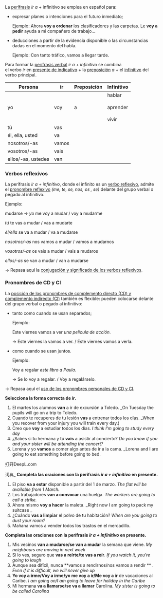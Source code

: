 La [perífrasis](https://espanol.lingolia.com/es/gramatica/verbos/perifrasis-verbales) _ir a_ + infinitivo se emplea en español para:

- expresar planes o intenciones para el futuro inmediato;
    
    Ejemplo:
    Ahora **voy a ordenar** los clasificadores y las carpetas.
    Le **voy a pedir** ayuda a mi compañero de trabajo...
    
- deducciones a partir de la evidencia disponible o las circunstancias dadas en el momento del habla.  
    
    Ejemplo:
    Con tanto tráfico, vamos a llegar tarde.

Para formar la [perífrasis verbal](https://espanol.lingolia.com/es/gramatica/verbos/perifrasis-verbales) _ir a + infinitivo_ se combina el verbo _ir_ en [presente de indicativo](https://espanol.lingolia.com/es/gramatica/tiempos/presente) + la [preposición](https://espanol.lingolia.com/es/gramatica/preposiciones "Las preposiciones en español") _a_ + el [infinitivo](https://espanol.lingolia.com/es/gramatica/verbos/infinitivo "El infinitivo en español") del verbo principal.

|Persona|ir|Preposición|Infinitivo|
|---|---|---|---|
|yo|voy|a|hablar<br><br>aprender<br><br>vivir|
|tú|vas|
|él, ella, usted|va|
|nosotros/-as|vamos|
|vosotros/-as|vais|
|ellos/-as, ustedes|van|

### Verbos reflexivos

La perífrasis _ir a + infinitivo_, donde el infinito es un [verbo reflexivo](https://espanol.lingolia.com/es/gramatica/verbos/verbos-reflexivos), admite el [pronombre reflexivo](https://espanol.lingolia.com/es/gramatica/verbos/verbos-reflexivos) _(me, te, se, nos, os , se)_ delante del grupo verbal o pegado al infinitivo.

Ejemplo:

mudarse → _yo_ me voy a mudar / voy a mudarme

_tú_ te vas a mudar / vas a mudarte

_él/ella_ se va a mudar / va a mudarse

_nosotros/-as_ nos vamos a mudar / vamos a mudarnos

_vosotros/-as_ os vais a mudar / vais a mudaros

_ellos/-as_ se van a mudar / van a mudarse

→ Repasa aquí la [conjugación y significado de los verbos reflexivos](https://espanol.lingolia.com/es/gramatica/verbos/verbos-reflexivos).

### Pronombres de CD y CI

La [posición de los pronombres de complemento directo (CD) y complemento indirecto (CI)](https://espanol.lingolia.com/es/gramatica/pronombres-y-determinantes/pronombres-personales#ref-pospron) también es flexible: pueden colocarse delante del grupo verbal o pegado al infinitivo:

- tanto como cuando se usan separados;
    
    Ejemplo:
    
    Este viernes vamos a ver _una película de acción_.
    
    → Este viernes la vamos a ver. / Este viernes vamos a verla.
    
- como cuando se usan juntos.
    
    Ejemplo:
    
    Voy a regalar _este libro_ _a Paula_.
    
    → Se lo voy a regalar. / Voy a regalárselo.
    

→ Repasa aquí el [uso de los pronombres personales de CD y CI](https://espanol.lingolia.com/es/gramatica/pronombres-y-determinantes/pronombres-personales#ref-proncd).


**Selecciona la forma correcta de _ir_.**

1. El martes los alumnos **van** a ir de excursión a Toledo.
    _On Tuesday the pupils will go on a trip to Toledo.
2. Cuando te recuperes de tu lesión **vas** a entrenar todos los días. 
    _When you recover from your injury you will train every day.)
3. Creo que **voy** a estudiar todos los días.
    _I think I'm going to study every day_
4. ¿Sabes si tu hermana y tú **vais** a asistir al concierto?
    _Do you know if you and your sister will be attending the concert?_
5. Lorena y yo **vamos** a comer algo antes de ir a la cama.
    _Lorena and I are going to eat something before going to bed.

打开DeepL.com

词典_
****Completa las oraciones con la perífrasis _ir a + infinitivo_ en presente.****

1. El piso **va a estar** disponible a partir del 1 de marzo.
    _The flat will be available from 1 March._
2. Los trabajadores **van a convocar** una huelga.
    _The workers are going to call a strike._
3. Ahora mismo **voy a hacer** la maleta.
    _Right now I am going to pack my suitcase _
4. ¿Cuándo **vas a limpiar** el polvo de tu habitación?
    _When are you going to dust your room?_
5. Mañana vamos a vender todos los trastos en el mercadillo.

**Completa las oraciones con la perífrasis _ir a + infinitivo_ en presente.**

1. Mis vecinos **van a mudarse/se van a mudar** la semana que viene.
    _My neighbours are moving in next week_
2. Si lo ves, seguro que **vas a reírte/te vas a reír**.
    _If you watch it, you're going to laugh_
3. Aunque sea difícil, nunca **vamos a rendirnos/nos vamos a rendir ** .
    _Even if it is difficult, we will never give up_
4.  **Yo voy a irme/Voy a irme/yo me voy a ir/Me voy a ir** de vacaciones al Caribe.
    _I am going on/I am going to leave for holiday in the Caribe_
5. Mi hermana **va a llamarse/se va a llamar** Carolina.
    _My sister is going to be called Carolina_